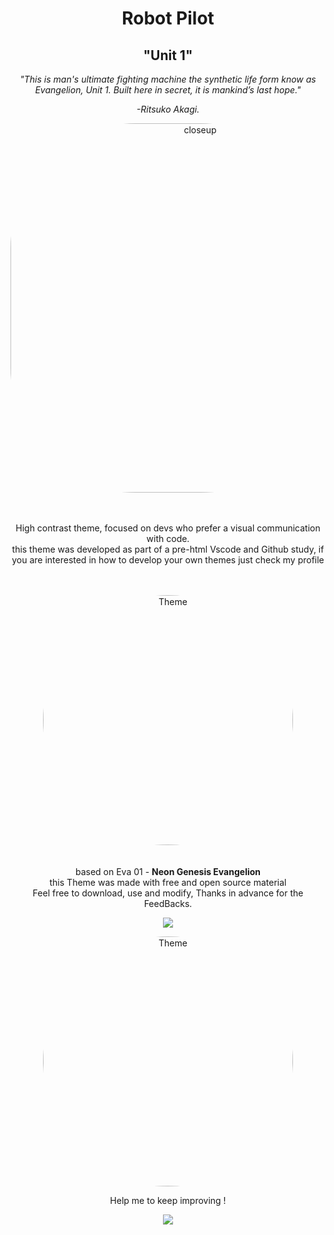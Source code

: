 
<div align="center">
  
  
# Robot Pilot

## "Unit 1"

<em>"This is man's ultimate fighting machine the synthetic life form know as Evangelion, Unit 1. Built here in secret, it is mankind’s last hope."

-Ritsuko Akagi.</em>




  <img align="center" img alt="closeup" height="591" style="border-radius:200px;" src="https://media.discordapp.net/attachments/876950923174379611/893168462749401158/image.png?width=1051&height=591"> <br><br><br>
 

  High contrast theme, focused on devs who prefer a visual communication with code. <br>
  this theme was developed as part of a pre-html Vscode and Github study, if  <br>
  you are interested in how to develop your own themes just check my profile <br><br><br>
  
 
 <img align="center" img alt="Theme" height="400px" style="border-radius:400px;" src="https://media.discordapp.net/attachments/876950923174379611/893165099659960390/Theme.png?width=739&height=591">  <br><br><br>
 based on Eva 01 - <strong> Neon Genesis Evangelion </strong> <br>
this Theme was made with free and open source material<br>
Feel free to download, use and modify, Thanks in advance for the FeedBacks. <br>
  
  
  <a href="https://github.com/gerson-henrique/" target="_blank"><img src=" https://cdn.shopify.com/s/files/1/0445/7434/3330/products/BF80D9C4-EEFF-46AF-8079-CE704277D81D_530x@2x.png?v=1607299114" target="_blank"></a> 
  
   <img align="center" img alt="Theme" height="400px" style="border-radius:400px;" src="http://static.zerochan.net/Eva.01.full.3002552.png">  <br>
  
  
  
Help me to keep improving !<br>
  
  
  <a href="https://github.com/gerson-henrique/" target="_blank"><img src="https://img.shields.io/badge/-Follow_me_on_Github-%23161B22?style=for-the-badge&logo=github&logoColor=white" target="_blank"></a> 
  
  
  
</div>
 
 


